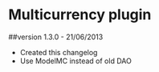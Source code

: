 Multicurrency plugin
==============

##version 1.3.0 - 21/06/2013

* Created this changelog
* Use ModelMC instead of old DAO